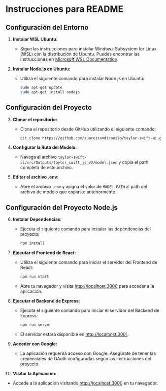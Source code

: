 # Instrucciones para README

## Configuración del Entorno

1. **Instalar WSL Ubuntu:**
   - Sigue las instrucciones para instalar Windows Subsystem for Linux (WSL) con la distribución de Ubuntu. Puedes encontrar las instrucciones en [Microsoft WSL Documentation](https://docs.microsoft.com/en-us/windows/wsl/).

2. **Instalar Node.js en Ubuntu:**
   - Utiliza el siguiente comando para instalar Node.js en Ubuntu:
     ```bash
     sudo apt-get update
     sudo apt-get install nodejs
     ```

## Configuración del Proyecto

3. **Clonar el repositorio:**
   - Clona el repositorio desde GitHub utilizando el siguiente comando:
     ```bash
     git clone https://github.com/suarezsandicamilo/taylor-swift-ai.git
     ```

4. **Configurar la Ruta del Modelo:**
   - Navega al archivo `taylor-swift-ai/src/Outputs/taylor_swift_js_v2/model.json` y copia el path completo de este archivo.

5. **Editar el archivo .env:**
   - Abre el archivo `.env` y asigna el valor de `MODEL_PATH` al path del archivo de modelo que copiaste anteriormente.

## Configuración del Proyecto Node.js

6. **Instalar Dependencias:**
   - Ejecuta el siguiente comando para instalar las dependencias del proyecto:
     ```bash
     npm install
     ```

7. **Ejecutar el Frontend de React:**
   - Utiliza el siguiente comando para iniciar el servidor del Frontend de React:
     ```bash
     npm run start
     ```
   - Abre tu navegador y visita [http://localhost:3000](http://localhost:3000) para acceder a la aplicación.

8. **Ejecutar el Backend de Express:**
   - Ejecuta el siguiente comando para iniciar el servidor del Backend de Express:
     ```bash
     npm run server
     ```
   - El servidor estará disponible en [http://localhost:3001](http://localhost:3001).

9. **Acceder con Google:**
   - La aplicación requerirá acceso con Google. Asegúrate de tener las credenciales de OAuth configuradas según las instrucciones del proyecto.

10. **Visitar la Aplicación:**
   - Accede a la aplicación visitando [http://localhost:3000](http://localhost:3000) en tu navegador.

